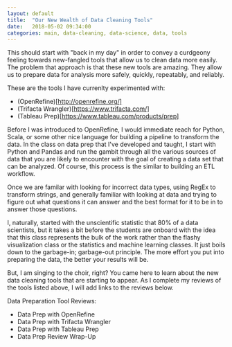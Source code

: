 ```yaml
---
layout: default
title:  "Our New Wealth of Data Cleaning Tools"
date:   2018-05-02 09:34:00
categories: main, data-cleaning, data-science, data, tools
---
```


This should start with "back in my day" in order to convey a curdgeony feeling towards 
new-fangled tools that allow us to clean data more easily. The problem that approach is 
that these new tools are amazing. They allow us to prepare data for analysis more safely, 
quickly, repeatably, and reliably. 

These are the tools I have currenlty experimented with:
* (OpenRefine)[http://openrefine.org/]
* (Trifacta Wrangler)[https://www.trifacta.com/]
* (Tableau Prep)[https://www.tableau.com/products/prep]

Before I was introduced to OpenRefine, I would immediate reach for Python, Scala, or 
some other nice language for building a pipeline to transform the data. In the class 
on data prep that I've developed and taught, I start with Python and Pandas and run 
the gambit through all the various sources of data that you are likely to encounter
with the goal of creating a data set that can be analyzed. Of course, this process
is the similar to building an ETL workflow.

Once we are familar with looking for incorrect data types, using RegEx to transform 
strings, and generally familiar with looking at data and trying to figure out what 
questions it can answer and the best format for it to be in to answer those 
questions.

I, naturally, started with the unscientific statistic that 80% of a data scientists, 
but it takes a bit before the students are onboard with the idea that this class 
represents the bulk of the work rather than the flashy visualization class or the 
statistics and machine learning classes. It just boils down to the garbage-in; 
garbage-out principle. The more effort you put into preparing the data, the better 
your results will be.

But, I am singing to the choir, right? You came here to learn about the new data 
cleaning tools that are starting to appear. As I complete my reviews of the 
tools listed above, I will add links to the reviews below.

Data Preparation Tool Reviews:
* Data Prep with OpenRefine
* Data Prep with Trifacta Wrangler
* Data Prep with Tableau Prep
* Data Prep Review Wrap-Up
